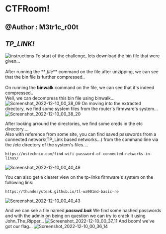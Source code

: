 # CTFRoom!
## @Author : M3tr1c_r00t
## _**TP_LINK!**_

![instructions](https://user-images.githubusercontent.com/99975622/206875571-c0610a53-697a-4f66-a593-d702c72b6900.PNG)
To start of the challenge, lets download the bin file that were given...
<br>
<br>
After running the ** _file_** command on the file after unzipping, we can see that the bin file is further compressed..
<br>
<br>
On running the __**binwalk**__ command on the file, we can see that it's indeed compressed..
<br>
Well, we can decompress this bin file using binwalk...
<br>
![Screenshot_2022-12-10_00_38_09](https://user-images.githubusercontent.com/99975622/206877454-bf3100a2-72f2-4de9-bac9-1b49c10ea48f.png)
On moving into the extracted directory, we find some system files from the router's firmware's system...
<br>
![Screenshot_2022-12-10_00_38_20](https://user-images.githubusercontent.com/99975622/206877508-d62716c8-d502-4749-b7a9-341bfce6b622.png)

After looking arround the directories, we find some creds in the etc directory....
<br>Also with reference from some site, you can find saved passwords from a connected network(TP_Link based networks...) from the command line via the /etc directory of the system's files....
```
https://ostechnix.com/find-wifi-password-of-connected-networks-in-linux/
```
![Screenshot_2022-12-10_00_40_49](https://user-images.githubusercontent.com/99975622/206877627-01b562c6-0f2f-4023-97ab-03c0acf417ad.png)

You can also get a clearer view on the tp-links firmware's system on the following link:
```
https://thunderysteak.github.io/tl-wa901nd-basic-re
```

![Screenshot_2022-12-10_00_40_43](https://user-images.githubusercontent.com/99975622/206877574-d4da5c36-c351-4bbe-ac19-933343ac87ef.png)

And we can see a file named _**passwd.bak**_
We find some hashed passwords and with the admin on being on question we can try to crack it using John_The_Ripper...
![Screenshot_2022-12-10_00_37_11](https://user-images.githubusercontent.com/99975622/206877660-0fd2159b-b496-4f23-a09d-3b760023a009.png)
And boom!
we've got our flag...
![Screenshot_2022-12-10_00_36_14](https://user-images.githubusercontent.com/99975622/206877864-7ea6c29f-b699-4f27-8c97-a4961fdf4c1e.png)

